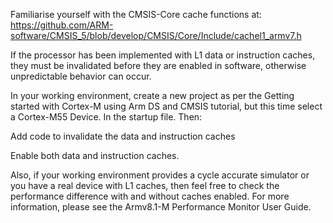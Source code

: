 Familiarise yourself with the CMSIS-Core cache functions at: 
https://github.com/ARM-software/CMSIS_5/blob/develop/CMSIS/Core/Include/cachel1_armv7.h

If the processor has been implemented with L1 data or instruction caches, they must be invalidated before they are enabled in software, otherwise unpredictable behavior can occur.

In your working environment, create a new project as per the 
Getting started with Cortex-M using Arm DS and CMSIS
 tutorial, but this time select a Cortex-M55 Device. In the startup file. Then:

Add code to invalidate the data and instruction caches

Enable both data and instruction caches.

Also, if your working environment provides a cycle accurate simulator or  you have a real device with L1 caches, then feel free to check the performance difference with and without caches enabled. For more information, please see the 
Armv8.1-M Performance Monitor User Guide.

  